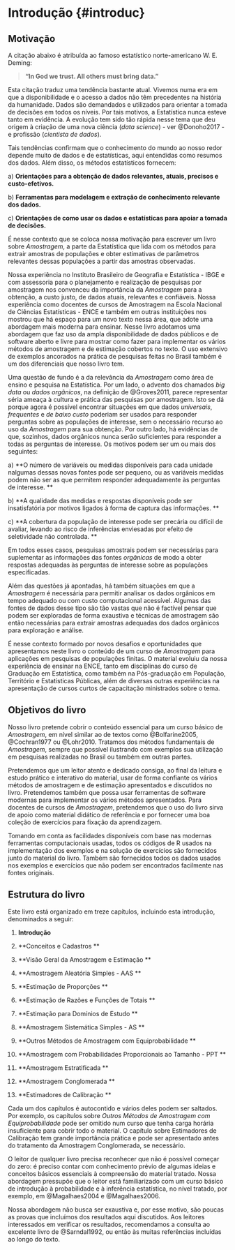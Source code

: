 # Introdução {#introduc}

## Motivação

A citação abaixo é atribuída ao famoso estatístico norte-americano W. E. Deming:

>**“In God we trust. All others must bring data.”**

Esta citação traduz uma tendência bastante atual. Vivemos numa era em que a disponibilidade e o acesso a dados não têm precedentes na história da humanidade. Dados são demandados e utilizados para orientar a tomada de decisões em todos os níveis. Por tais motivos, a Estatística nunca esteve tanto em evidência. A evolução tem sido tão rápida nesse tema que deu origem à criação de uma nova ciência (*data science*) - ver @Donoho2017 - e profissão (*cientista de dados*). 

Tais tendências confirmam que o conhecimento do mundo ao nosso redor depende muito de dados e de estatísticas, aqui entendidas como resumos dos dados. Além disso, os métodos estatísticos fornecem:

a) **Orientações para a obtenção de dados relevantes, atuais, precisos e custo-efetivos.**

b) **Ferramentas para modelagem e extração de conhecimento relevante dos dados.**

c) **Orientações de como usar os dados e estatísticas para apoiar a tomada de decisões.**

É nesse contexto que se coloca nossa motivação para escrever um livro sobre *Amostragem*, a parte da Estatística que lida com os métodos para extrair amostras de populações e obter estimativas de parâmetros relevantes dessas populações a partir das amostras observadas.

Nossa experiência no Instituto Brasileiro de Geografia e Estatística - IBGE e com assessoria para o planejamento e realização de pesquisas por amostragem nos convenceu da importância da *Amostragem* para a obtenção, a custo justo, de dados atuais, relevantes e confiáveis. Nossa experiência como docentes de cursos de Amostragem na Escola Nacional de Ciências Estatísticas - ENCE e também em outras instituições nos mostrou que há espaço para um novo texto nessa área, que adote uma abordagem mais moderna para ensinar. Nesse livro adotamos uma abordagem que faz uso da ampla disponibilidade de dados públicos e de software aberto e livre para mostrar como fazer para implementar os vários métodos de amostragem e de estimação cobertos no texto. O uso extensivo de exemplos ancorados na prática de pesquisas feitas no Brasil também é um dos diferenciais que nosso livro tem.

Uma questão de fundo é a da relevância da *Amostragem* como área de ensino e pesquisa na Estatística. Por um lado, o advento dos chamados *big data* ou *dados orgânicos*, na definição de @Groves2011, parece representar séria ameaça à cultura e prática das pesquisas por amostragem. Isto se dá porque agora é possível encontrar situações em que dados *universais*, *frequentes* e *de baixo custo* poderiam ser usados para responder perguntas sobre as populações de interesse, sem o necessário recurso ao uso da *Amostragem* para sua obtenção. Por outro lado, há evidências de que, sozinhos, dados orgânicos nunca serão suficientes para responder a todas as perguntas de interesse. Os motivos podem ser um ou mais dos seguintes:

a) **O número de variáveis ou medidas disponíveis para cada unidade nalgumas dessas novas fontes pode ser pequeno, ou as variáveis medidas podem não ser as que permitem responder adequadamente às perguntas de interesse. **

b) **A qualidade das medidas e respostas disponíveis pode ser insatisfatória por motivos ligados à forma de captura das informações.  **

c) **A cobertura da população de interesse pode ser precária ou difícil de avaliar, levando ao risco de inferências enviesadas por efeito de seletividade não controlada. **

Em todos esses casos, pesquisas amostrais podem ser necessárias para suplementar as informações das fontes *orgânicas* de modo a obter respostas adequadas às perguntas de interesse sobre as populações especificadas. 

Além das questões já apontadas, há também situações em que a *Amostragem* é necessária para permitir analisar os dados orgânicos em tempo adequado ou com custo computacional acessível. Algumas das fontes de dados desse tipo são tão vastas que não é factível pensar que podem ser exploradas de forma exaustiva e técnicas de amostragem são então necessárias para extrair amostras adequadas dos dados orgânicos para exploração e análise.

É nesse contexto formado por novos desafios e oportunidades que apresentamos neste livro o conteúdo de um curso de *Amostragem* para aplicações em pesquisas de populações finitas. O material evoluiu da nossa experiência de ensinar na ENCE, tanto em disciplinas do curso de Graduação em Estatística, como também na Pós-graduação em População, Território e Estatísticas Públicas, além de diversas outras experiências na apresentação de cursos curtos de capacitação ministrados sobre o tema.

## Objetivos do livro

Nosso livro pretende cobrir o conteúdo essencial para um curso básico de *Amostragem*, em nível similar ao de textos como @Bolfarine2005, @Cochran1977 ou @Lohr2010. Tratamos dos métodos fundamentais de *Amostragem*, sempre que possível ilustrando com exemplos sua utilização em pesquisas realizadas no Brasil ou também em outras partes.

Pretendemos que um leitor atento e dedicado consiga, ao final da leitura e estudo prático e interativo do material, usar de forma confiante os vários métodos de amostragem e de estimação apresentados e discutidos no livro. Pretendemos também que possa usar ferramentas de software modernas para implementar os vários métodos apresentados. Para docentes de cursos de *Amostragem*, pretendemos que o uso do livro sirva de apoio como material didático de referência e por fornecer uma boa coleção de exercícios para fixação da aprendizagem. 

Tomando em conta as facilidades disponíveis com base nas modernas ferramentas computacionais usadas, todos os códigos de R usados na implementação dos exemplos e na solução de exercícios são fornecidos junto do material do livro. Também são fornecidos todos os dados usados nos exemplos e exercícios que não podem ser encontrados facilmente nas fontes originais.

## Estrutura do livro

Este livro está organizado em treze capítulos, incluindo esta introdução, denominados a seguir:

1) **Introdução**

2) **Conceitos e Cadastros **

3) **Visão Geral da Amostragem e Estimação **

4) **Amostragem Aleatória Simples - AAS ** 

5) **Estimação de Proporções ** 

6) **Estimação de Razões e Funções de Totais **

7) **Estimação para Domínios de Estudo **

8) **Amostragem Sistemática Simples - AS **

9) **Outros Métodos de Amostragem com Equiprobabilidade **

10) **Amostragem com Probabilidades Proporcionais ao Tamanho - PPT **

11) **Amostragem Estratificada **

12) **Amostragem Conglomerada **

13) **Estimadores de Calibração **

Cada um dos capítulos é autocontido e vários deles podem ser saltados. Por exemplo, os capítulos sobre *Outros Métodos de Amostragem com Equiprobabilidade* pode ser omitido num curso que tenha carga horária insuficiente para cobrir todo o material. O capítulo sobre Estimadores de Calibração tem grande importância prática e pode ser apresentado antes do tratamento da Amostragem Conglomerada, se necessário.

O leitor de qualquer livro precisa reconhecer que não é possível começar do zero: é preciso contar com conhecimento prévio de algumas ideias e conceitos básicos essenciais à compreensão do material tratado. Nossa abordagem pressupõe que o leitor está familiarizado com um curso básico de introdução à probabilidade e à inferência estatística, no nível tratado, por exemplo, em @Magalhaes2004 e @Magalhaes2006.

Nossa abordagem não busca ser exaustiva e, por esse motivo, são poucas as provas que incluímos dos resultados aqui discutidos. Aos leitores interessados em verificar os resultados, recomendamos a consulta ao excelente livro de @Sarndal1992, ou então às muitas referências incluídas ao longo do texto.

